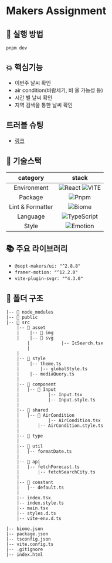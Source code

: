 # Makers Assignment


## 🚀 실행 방법

```
pnpm dev
```

## 💥 핵심기능
- 이번주 날씨 확인
- air condition(바람세기, 비 올 가능성 등)
- 시간 별 날씨 확인
- 지역 검색을 통한 날씨 확인


## 트러블 슈팅
- [링크](https://achieved-syzygy-75c.notion.site/Trouble-Shooting-19375c7c0fad806eaf25e08b6ccaa0f9?pvs=4)


## 🔗 기술스택

| **category**  |                                                                                                                                                                                                      **stack**                                                                                                                                                                                                       |
| :-----------: | :------------------------------------------------------------------------------------------------------------------------------------------------------------------------------------------------------------------------------------------------------------------------------------------------------------------------------------------------------------------------------------------------------------------: |
|  Environment  |                                                                                                          ![React](https://img.shields.io/badge/React-61DAFB?style=for-the-badge&logo=React&logoColor=white) ![VITE](https://img.shields.io/badge/VITE-646CFF?style=for-the-badge&logo=Vite&logoColor=white)                                                                                                          |
|    Package     |                                                   ![Pnpm](https://img.shields.io/badge/Pnpm-F69220?style=for-the-badge&logo=Pnpm&logoColor=white)                                                   |
|    Lint & Formatter     |                                                  ![Biome](https://img.shields.io/badge/Biome-60A5FA?style=for-the-badge&logo=Biome&logoColor=white)                    |
|   Language    |                                                                                                                                                ![TypeScript](https://img.shields.io/badge/TypeScript-3178C6.svg?style=for-the-badge&logo=TypeScript&logoColor=white)                                                                                                                                                 |
|     Style     |                                                                                                                                                       ![Emotion](https://img.shields.io/badge/emotion-DB7093?style=for-the-badge&logo=Emotion&logoColor=white)                                                                                                                                                       |

## 📚 주요 라이브러리

- `@sopt-makers/ui: "^2.8.8"`
- `framer-motion: "^12.2.0"`
- `vite-plugin-svgr: "^4.3.0"`

## 📂 폴더 구조

```
|-- 📁 node_modules
|-- 📁 public
|-- 📁 src
	|-- 📁 asset
	|	 |-- 📁 img
	|	 |-- 📁 svg
        |            |-- IcSearch.tsx
        |
	|
	|-- 📁 style
	|	 |-- theme.ts
  	|   	 |-- globalStyle.ts
	|	 |-- mediaQuery.ts
  	|
  	|-- 📁 component
 	|   |-- 📁 Input
	|           |-- Input.tsx
	|           |-- Input.style.ts
	|
	|-- 📁 shared
	|	|-- 📁 AirCondition
	|           |-- AirCondition.tsx
	|	    |-- AirCondition.style.ts
	|  
	|-- 📁 type
	|
	|-- 📁 util
	|   |-- formatDate.ts
	|
	|-- 📁 api
	|	|-- fetchForecast.ts
	|       |-- fetchSearchCity.ts
  	|
  	|-- 📁 constant
	|   |-- default.ts
  	|
	|-- index.tsx
	|-- index.style.ts
	|-- main.tsx
	|-- styles.d.ts
	|-- vite-env.d.ts

|-- biome.json
|-- package.json
|-- tsconfig.json
|-- vite.config.ts
|-- .gitignore
|-- index.html

```

